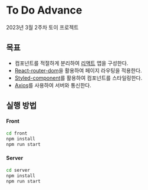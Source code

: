 # To Do Advance 
2023년 3월 2주차 토이 프로젝트

## 목표
- 컴포넌트를 적절하게 분리하여 [리액트](https://ko.reactjs.org/docs/components-and-props.html) 앱을 구성한다.
- [React-router-dom](https://reactrouter.com/en/main/start/overview)을 활용하여 페이지 라우팅을 적용한다. 
- [Styled-component](https://styled-components.com/)를 활용하여 컴포넌트를 스타일링한다.
- [Axios](https://axios-http.com/kr/docs/intro)를 사용하여 서버와 통신한다. 

## 실행 방법

#### Front
```sh
cd front
npm install
npm run start
```

#### Server
```sh
cd server
npm install
npm run start
```